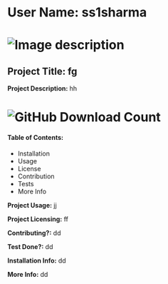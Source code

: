 
# User Name: ss1sharma  
# ![Image description](https://github.com/ss1sharma.png?size=200)
## Project Title: fg

**Project Description:** hh

# ![GitHub Download Count](https://img.shields.io/badge/Github-f39f37)

#### Table of Contents:
- Installation
- Usage
- License
- Contribution
- Tests
- More Info

**Project Usage:** jj

**Project Licensing:** ff

**Contributing?:** dd

**Test Done?:** dd

**Installation Info:** dd

**More Info:** dd
